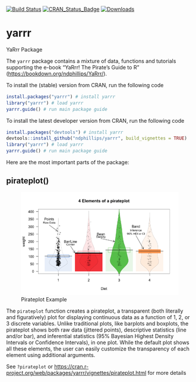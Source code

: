 
<!-- README.md is generated from README.Rmd. Please edit that file -->

[![Build
Status](https://travis-ci.org/ndphillips/yarrr.svg?branch=master)](https://travis-ci.org/ndphillips/yarrr)
[![CRAN_Status_Badge](http://www.r-pkg.org/badges/version/yarrr)](https://CRAN.R-project.org/package=yarrr)
[![Downloads](http://cranlogs.r-pkg.org/badges/yarrr?color=brightgreen)](http://www.r-pkg.org/pkg/yarrr)

# yarrr

YaRrr Package

The `yarrr` package contains a mixture of data, functions and tutorials
supporting the e-book “YaRrr! The Pirate’s Guide to R”
(<https://bookdown.org/ndphillips/YaRrr/>).

To install the (stable) version from CRAN, run the following code

``` r
install.packages("yarrr") # install yarrr
library("yarrr") # load yarrr
yarrr.guide() # run main package guide
```

To install the latest developer version from CRAN, run the following
code

``` r
install.packages("devtools") # install yarrr
devtools::install_github("ndphillips/yarrr", build_vignettes = TRUE)
library("yarrr") # load yarrr
yarrr.guide() # run main package guide
```

Here are the most important parts of the package:

## pirateplot()

<figure>
<img src="inst/ppelements.png" alt="Pirateplot Example" />
<figcaption aria-hidden="true">Pirateplot Example</figcaption>
</figure>

The `pirateplot` function creates a pirateplot, a transparent (both
literally and figuratively) plot for displaying continuous data as a
function of 1, 2, or 3 discrete variables. Unlike traditional plots,
like barplots and boxplots, the pirateplot shows both raw data (jittered
points), descriptive statistics (line and/or bar), and inferential
statistics (95% Bayesian Highest Density Intervals or Confidence
Intervals), in one plot. While the default plot shows all these
elements, the user can easily customize the transparency of each element
using additional arguments.

See `?pirateplot` or
<https://cran.r-project.org/web/packages/yarrr/vignettes/pirateplot.html>
for more details
